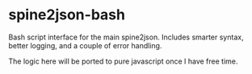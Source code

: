 # spine2json-bash
Bash script interface for the main spine2json. Includes smarter syntax, better logging, and a couple of error handling.

The logic here will be ported to pure javascript once I have free time.
